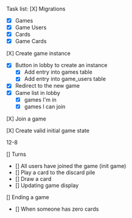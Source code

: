 Task list:
[X] Migrations

- [x] Games
- [x] Game Users
- [x] Cards
- [x] Game Cards

[X] Create game instance

- [x] Button in lobby to create an instance
  - [x] Add entry into games table
  - [x] Add entry into game_users table
- [x] Redirect to the new game
- [x] Game list in lobby
  - [x] games I'm in
  - [x] games I can join

[X] Join a game

[X] Create valid initial game state

12-8

[] Turns

- [] All users have joined the game (init game)
- [] Play a card to the discard pile
- [] Draw a card
- [] Updating game display

[] Ending a game

- [] When someone has zero cards
